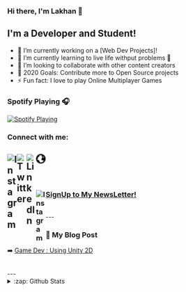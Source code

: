### Hi there, I'm Lakhan 👋


## I'm a  Developer and Student!

- 🔭 I’m currently working on a [Web Dev Projects]!
- 🌱 I’m currently learning to live life withput problems 🤣
- 👯 I’m looking to collaborate with other content creators
- 🥅 2020 Goals: Contribute more to Open Source projects
- ⚡ Fun fact: I love to play Online Multiplayer Games

### Spotify Playing 🎧
[<img src="https://now-playing-codestackr.vercel.app/api/spotify-playing" alt=" Spotify Playing" width="350" />](https://open.spotify.com/track/0zzVTGyRrWpQu8Fr28NRAv?si=CSuWUSw1T-ySIfXiBJGpPQ)

### Connect with me:
[<img align="left" alt=" Instagram" width="22px" src="https://cdn.jsdelivr.net/npm/simple-icons@v3/icons/instagram.svg" />][instagram]
[<img align="left" alt="Twitter" width="22px" src="https://cdn.jsdelivr.net/npm/simple-icons@v3/icons/twitter.svg" />][twitter]
[<img align="left" alt="LinkedIn" width="22px" src="https://cdn.jsdelivr.net/npm/simple-icons@v3/icons/linkedin.svg" />][linkedin]
[<img align="left" alt="no alternative" width="22px" src="https://raw.githubusercontent.com/iconic/open-iconic/master/svg/globe.svg" />][website]
<br>
---
<br>

### [<img align="left" alt=" Instagram" width="22px" src="https://img.icons8.com/nolan/2x/news.png" />][newsletter][SignUp to My NewsLetter!][newsletter]
<br>
---

### 📕 My Blog Post

<!-- BLOG-POST-LIST:START -->
➡️ [Game Dev : Using Unity 2D](https://deploy-preview-47--learnturtle.netlify.app/articles/game/game-dev-with-unity/)

<!-- BLOG-POST-LIST:END -->

 <br>
---


<details>
  <summary>:zap: Github Stats</summary>

  <img align="left" alt="EpicStarBoy's Github Stats" src="https://github-readme-stats.LakhanKumawat.vercel.app/api?username=LakhanKumawat&show_icons=true&theme=algolia&hide_border=true" />

</details>

[website]: https://lakhankumawat.github.io/MY3RDWEBPAGE/
[twitter]: https://twitter.com/KNKUMWT1
[instagram]: https://www.instagram.com/_.lakhan.__/
[linkedin]: https://www.linkedin.com/in/lakhan-kumawat-7414391a2/?lipi=urn%3Ali%3Apage%3Ad_flagship3_feed%3B64Eho2C7RZuT2SxDPwg0DA%3D%3D
[newsletter]:https://damp-peak-39956.herokuapp.com/

